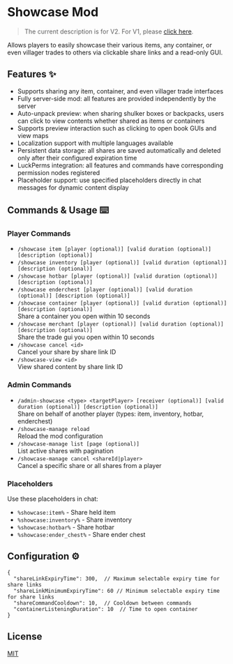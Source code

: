 # Showcase Mod

> The current description is for V2. For V1, please [click here](https://modrinth.com/mod/showcase/version/1.1.0+mc1.21.6).

Allows players to easily showcase their various items, any container, or even villager trades to others via clickable share links and a read-only GUI.

## Features ✨

- Supports sharing any item, container, and even villager trade interfaces
- Fully server-side mod: all features are provided independently by the server
- Auto-unpack preview: when sharing shulker boxes or backpacks, users can click to view contents whether shared as items or containers
- Supports preview interaction such as clicking to open book GUIs and view maps
- Localization support with multiple languages available
- Persistent data storage: all shares are saved automatically and deleted only after their configured expiration time
- LuckPerms integration: all features and commands have corresponding permission nodes registered
- Placeholder support: use specified placeholders directly in chat messages for dynamic content display


## Commands & Usage ⌨️

### Player Commands

- `/showcase item [player (optional)] [valid duration (optional)] [description (optional)]`
- `/showcase inventory [player (optional)] [valid duration (optional)] [description (optional)]`
- `/showcase hotbar [player (optional)] [valid duration (optional)] [description (optional)]`
- `/showcase enderchest [player (optional)] [valid duration (optional)] [description (optional)]`
- `/showcase container [player (optional)] [valid duration (optional)] [description (optional)]`  
  Share a container you open within 10 seconds
- `/showcase merchant [player (optional)] [valid duration (optional)] [description (optional)]`  
  Share the trade gui you open within 10 seconds
- `/showcase cancel <id>`  
  Cancel your share by share link ID
- `/showcase-view <id>`  
  View shared content by share link ID

### Admin Commands

- `/admin-showcase <type> <targetPlayer> [receiver (optional)] [valid duration (optional)] [description (optional)]`  
  Share on behalf of another player (types: item, inventory, hotbar, enderchest)
- `/showcase-manage reload`  
  Reload the mod configuration
- `/showcase-manage list [page (optional)]`  
  List active shares with pagination
- `/showcase-manage cancel <shareId|player>`  
  Cancel a specific share or all shares from a player

### Placeholders

Use these placeholders in chat:

- `%showcase:item%` - Share held item
- `%showcase:inventory%` - Share inventory
- `%showcase:hotbar%` - Share hotbar
- `%showcase:ender_chest%` - Share ender chest

## Configuration ⚙️

```jsonc
{
  "shareLinkExpiryTime": 300,  // Maximum selectable expiry time for share links
  "shareLinkMinimumExpiryTime": 60 // Minimum selectable expiry time for share links
  "shareCommandCooldown": 10,  // Cooldown between commands
  "containerListeningDuration": 10  // Time to open container
}
```

## License

[MIT](./LICENSE)
